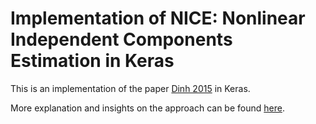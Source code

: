 # Implementation of NICE: Nonlinear Independent Components Estimation in Keras

This is an implementation of the paper [Dinh 2015](https://arxiv.org/pdf/1410.8516.pdf) in Keras.

More explanation and insights on the approach can be found [here](https://deepakbaby.github.io/post/nice-keras/).
